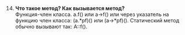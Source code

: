 014. **Что такое метод? Как вызывается метод?**  
 Функция-член класса. a.f() или a->f() или через указатель на функцию член класса: (a.*pf)() или (a->*pf)().
Статический метод обычно вызывают так: A::f().
